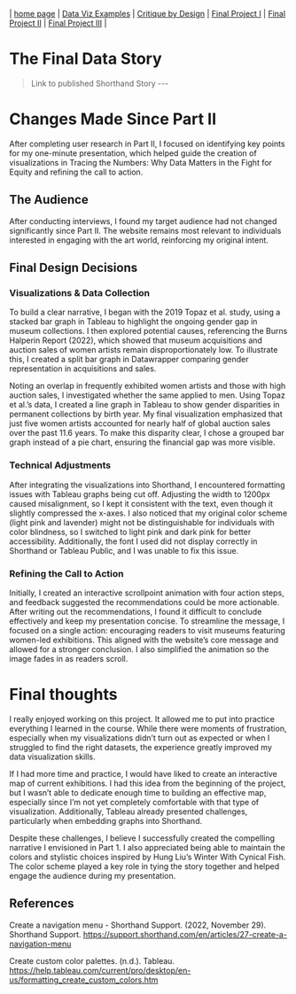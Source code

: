 | [home page](https://belen-tc.github.io/BelenT-dataviz-portfolio/) | [Data Viz Examples](dataviz-examples) | [Critique by Design](critique-by-design) | [Final Project I](final-project-part-one) | [Final Project II](final-project-part-two) | [Final Project III](final-project-part-three) |

# The Final Data Story
> Link to published Shorthand Story ---


# Changes Made Since Part II
After completing user research in Part II, I focused on identifying key points for my one-minute presentation, which helped guide the creation of visualizations in Tracing the Numbers: Why Data Matters in the Fight for Equity and refining the call to action.

## The Audience
After conducting interviews, I found my target audience had not changed significantly since Part II. The website remains most relevant to individuals interested in engaging with the art world, reinforcing my original intent.

## Final Design Decisions
### Visualizations & Data Collection
To build a clear narrative, I began with the 2019 Topaz et al. study, using a stacked bar graph in Tableau to highlight the ongoing gender gap in museum collections. I then explored potential causes, referencing the Burns Halperin Report (2022), which showed that museum acquisitions and auction sales of women artists remain disproportionately low. To illustrate this, I created a split bar graph in Datawrapper comparing gender representation in acquisitions and sales.

Noting an overlap in frequently exhibited women artists and those with high auction sales, I investigated whether the same applied to men. Using Topaz et al.’s data, I created a line graph in Tableau to show gender disparities in permanent collections by birth year. My final visualization emphasized that just five women artists accounted for nearly half of global auction sales over the past 11.6 years. To make this disparity clear, I chose a grouped bar graph instead of a pie chart, ensuring the financial gap was more visible.

### Technical Adjustments
After integrating the visualizations into Shorthand, I encountered formatting issues with Tableau graphs being cut off. Adjusting the width to 1200px caused misalignment, so I kept it consistent with the text, even though it slightly compressed the x-axes. I also noticed that my original color scheme (light pink and lavender) might not be distinguishable for individuals with color blindness, so I switched to light pink and dark pink for better accessibility. Additionally, the font I used did not display correctly in Shorthand or Tableau Public, and I was unable to fix this issue.

### Refining the Call to Action
Initially, I created an interactive scrollpoint animation with four action steps, and feedback suggested the recommendations could be more actionable. After writing out the recommendations, I found it difficult to conclude effectively and keep my presentation concise. To streamline the message, I focused on a single action: encouraging readers to visit museums featuring women-led exhibitions. This aligned with the website’s core message and allowed for a stronger conclusion. I also simplified the animation so the image fades in as readers scroll.


# Final thoughts
I really enjoyed working on this project. It allowed me to put into practice everything I learned in the course. While there were moments of frustration, especially when my visualizations didn’t turn out as expected or when I struggled to find the right datasets, the experience greatly improved my data visualization skills.

If I had more time and practice, I would have liked to create an interactive map of current exhibitions. I had this idea from the beginning of the project, but I wasn’t able to dedicate enough time to building an effective map, especially since I’m not yet completely comfortable with that type of visualization. Additionally, Tableau already presented challenges, particularly when embedding graphs into Shorthand.

Despite these challenges, I believe I successfully created the compelling narrative I envisioned in Part 1. I also appreciated being able to maintain the colors and stylistic choices inspired by Hung Liu’s Winter With Cynical Fish. The color scheme played a key role in tying the story together and helped engage the audience during my presentation.


## References
Create a navigation menu - Shorthand Support. (2022, November 29). Shorthand Support. https://support.shorthand.com/en/articles/27-create-a-navigation-menu

Create custom color palettes. (n.d.). Tableau. https://help.tableau.com/current/pro/desktop/en-us/formatting_create_custom_colors.htm
